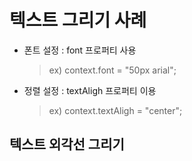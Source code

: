 # 텍스트 그리기 사례

- 폰트 설정 : font 프로퍼티 사용

    > ex) context.font = "50px arial";

- 정렬 설정 : textAligh 프로퍼티 이용

    > ex) context.textAligh = "center";


## 텍스트 외각선 그리기

    
